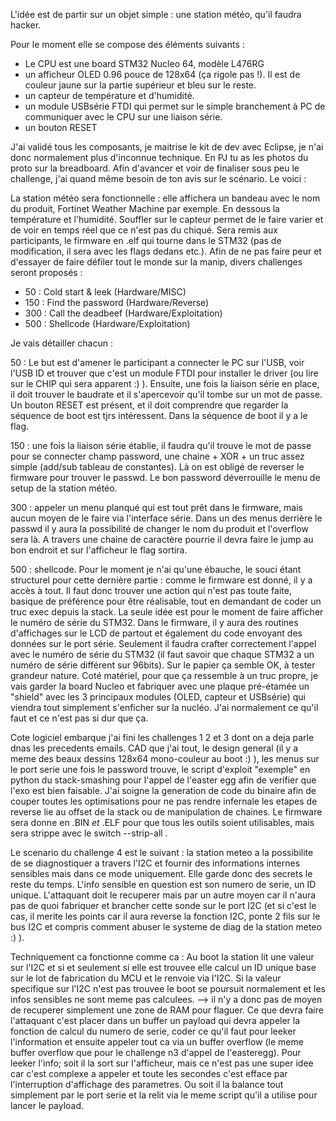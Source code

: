 L'idée est de partir sur un objet simple : une station météo, qu'il
 faudra hacker.
  
Pour le moment elle se compose des éléments suivants :

  * Le CPU est une board STM32 Nucleo 64, modèle L476RG
  * un afficheur OLED 0.96 pouce de 128x64 (ça rigole pas !). Il est de
  couleur jaune sur la partie supérieur et bleu sur le reste.
  * un capteur de température et d'humidité.
  * un module USBsérie FTDI qui permet sur le simple branchement à PC
  de communiquer avec le CPU sur une liaison série.
  * un bouton RESET
  
  J'ai validé tous les composants, je maitrise le kit de dev avec Eclipse,
  je n'ai donc normalement plus d'inconnue technique.
  En PJ tu as les photos du proto sur la breadboard.
  Afin d'avancer et voir de finaliser sous peu le challenge, j'ai quand
  même besoin de ton avis sur le scénario. Le voici :
  
La station météo sera fonctionnelle : elle affichera un bandeau avec le
  nom du produit, Fortinet Weather Machine par exemple. En dessous la
  température et l'humidité. Souffler sur le capteur permet de le faire
  varier et de voir en temps réel que ce n'est pas du chiqué.
  Sera remis aux participants, le firmware en .elf qui tourne dans le
  STM32 (pas de modification, il sera avec les flags dedans etc.).
  Afin de ne pas faire peur et d'essayer de faire défiler tout le monde
  sur la manip, divers challenges seront proposés :
  
-  50 : Cold start & leek (Hardware/MISC)
-  150 : Find the password (Hardware/Reverse)
-  300 : Call the deadbeef (Hardware/Exploitation)
-  500 : Shellcode (Hardware/Exploitation)

  Je vais détailler chacun :
  
  50 : Le but est d'amener le participant a connecter le PC sur l'USB,
  voir l'USB ID et trouver que c'est un module FTDI pour installer le
  driver (ou lire sur le CHIP qui sera apparent :) ). Ensuite, une fois la
  liaison série en place, il doit trouver le baudrate et il s'apercevoir
  qu'il tombe sur un mot de passe. Un bouton RESET est présent, et il doit
  comprendre que regarder la séquence de boot est tjrs intéressent. Dans
  la séquence de boot il y a le flag.
  
  150 : une fois la liaison série établie, il faudra qu'il trouve le mot
  de passe pour se connecter champ password, une chaine + XOR + un truc
  assez simple (add/sub tableau de constantes). Là on est obligé de
  reverser le firmware pour trouver le passwd. Le bon password
  déverrouille le menu de setup de la station météo.
  
  300 : appeler un menu planqué qui est tout prêt dans le firmware, mais
  aucun moyen de le faire via l'interface série. Dans un des menus
  derrière le passwd il y aura la possibilité de changer le nom du produit
  et l'overflow sera là. A travers une chaine de caractère pourrie il
  devra faire le jump au bon endroit et sur l'afficheur le flag sortira.
  
  500 : shellcode. Pour le moment je n'ai qu'une ébauche, le souci étant
  structurel pour cette dernière partie : comme le firmware est donné, il
  y a accès à tout. Il faut donc trouver une action qui n'est pas toute
  faite, basique de préférence pour être réalisable, tout en demandant de
  coder un truc exec depuis la stack. La seule idée est pour le moment de
  faire afficher le numéro de série du STM32. Dans le firmware, il y aura
  des routines d'affichages sur le LCD de partout et également du code
  envoyant des données sur le port série. Seulement il faudra crafter
  correctement l'appel avec le numéro de série du STM32 (il faut savoir
  que chaque STM32 a un numéro de série différent sur 96bits). Sur le
  papier ça semble OK, à tester grandeur nature.
  Coté matériel, pour que ça ressemble à un truc propre, je vais garder la
  board Nucleo et fabriquer avec une plaque pré-étamée un "shield" avec
  les 3 principaux modules (OLED, capteur et USBsérie) qui viendra tout
  simplement s'enficher sur la nucléo. J'ai normalement ce qu'il faut et
  ce n'est pas si dur que ça.


Cote logiciel embarque j'ai fini les challenges 1 2 et 3 dont on a deja
parle dnas les precedents emails. CAD que j'ai tout, le design general (il y
a meme des beaux dessins 128x64 mono-couleur au boot :) ), les menus sur le
port serie une fois le password trouve, le script d'exploit "exemple" en
python du stack-smashing pour l'appel de l'easter egg afin de verifier que
l'exo est bien faisable. J'ai soigne la generation de code du binaire afin
de couper toutes les optimisations pour ne pas rendre infernale les etapes
de reverse lie au offset de la stack ou de manipulation de chaines. Le
firmware sera donne en .BIN *et* .ELF pour que tous les outils soient
utilisables, mais sera strippe avec le switch --strip-all .

Le scenario du challenge 4 est le suivant : la station meteo a la
possibilite de se diagnostiquer a travers l'I2C et fournir des informations
internes sensibles mais dans ce mode uniquement. Elle garde donc des secrets
le reste du temps. L'info sensible en question est son numero de serie, un
ID unique. L'attaquant doit le recuperer mais par un autre moyen car il
n'aura pas de quoi fabriquer et brancher cette sonde sur le port I2C (et si
c'est le cas, il merite les points car il aura reverse la fonction I2C,
ponte 2 fils sur le bus I2C et compris comment abuser le systeme de diag de
la station meteo :) ).

Techniquement ca fonctionne comme ca : Au boot la station lit une valeur sur
l'I2C et si et seulement si elle est trouvee elle calcul un ID unique base
sur le lot de fabrication du MCU et le renvoie via l'I2C. Si la valeur
specifique sur l'I2C n'est pas trouvee le boot se poursuit normalement et
les infos sensibles ne sont meme pas calculees. --> il n'y a donc pas de
moyen de recuperer simplement une zone de RAM pour flaguer.
Ce que devra faire l'attaquant c'est placer dans un buffer un payload qui
devra appeler la fonction de calcul du numero de serie, coder ce qu'il faut
pour leeker l'information et ensuite appeler tout ca via un buffer overflow
(le meme buffer overflow que pour le challenge n3 d'appel de l'easteregg).
Pour leeker l'info; soit il la sort sur l'afficheur, mais ce n'est pas une
super idee car c'est complexe a appeler et toute les secondes c'est efface
par l'interruption d'affichage des parametres. Ou soit il la balance tout
simplement par le port serie et la relit via le meme script qu'il a utilise
pour lancer le payload.

